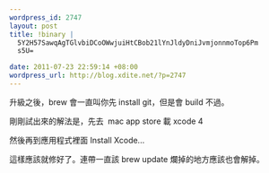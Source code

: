 ```yaml
--- 
wordpress_id: 2747
layout: post
title: !binary |
  5Y2H57SawqAgTGlvbiDCoOWwjuiHtCBob21lYnJldyDniJvmjonnmoTop6Pm
  s5U=

date: 2011-07-23 22:59:14 +08:00
wordpress_url: http://blog.xdite.net/?p=2747
---
```

升級之後，brew 會一直叫你先 install git，但是會 build 不過。

剛剛試出來的解法是，先去  mac app store 載 xcode 4

然後再到應用程式裡面 Install Xcode...

這樣應該就修好了。連帶一直該 brew update 爛掉的地方應該也會解掉。
